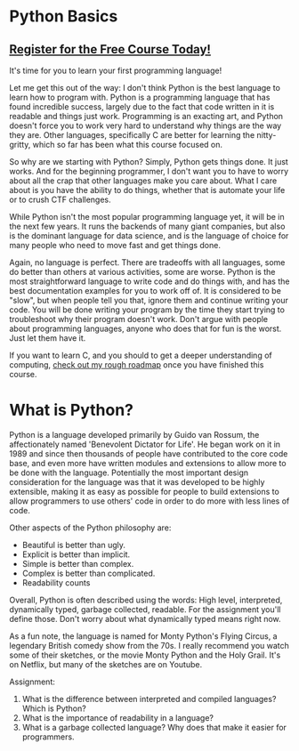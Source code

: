 # Python Basics
##  [Register for the Free Course Today!](https://www.roppers.org/courses/fundamentals)
It's time for you to learn your first programming language!

Let me get this out of the way: I don't think Python is the best language to learn how to program with. Python is a programming language that has found incredible success, largely due to the fact that code written in it is readable and things just work. Programming is an exacting art, and Python doesn't force you to work very hard to understand why things are the way they are. Other languages, specifically C are better for learning the nitty-gritty, which so far has been what this course focused on.

So why are we starting with Python? Simply, Python gets things done. It just works. And for the beginning programmer, I don't want you to have to worry about all the crap that other languages make you care about. What I care about is you have the ability to do things, whether that is automate your life or to crush CTF challenges.

While Python isn't the most popular programming language yet, it will be in the next few years. It runs the backends of many giant companies, but also is the dominant language for data science, and is the language of choice for many people who need to move fast and get things done. 

Again, no language is perfect. There are tradeoffs with all languages, some do better than others at various activities, some are worse. Python is the most straightforward language to write code and do things with, and has the best documentation examples for you to work off of.  It is considered to be "slow", but when people tell you that, ignore them and continue writing your code. You will be done writing your program by the time they start trying to troubleshoot why their program doesn't work. Don't argue with people about programming languages, anyone who does that for fun is the worst. Just let them have it.

If you want to learn C, and you should to get a deeper understanding of computing, [check out my rough roadmap](https://www.hoppersroppers.org/roadmap/training/c.html) once you have finished this course. 

# What is Python?

Python is a language developed primarily by Guido van Rossum, the affectionately named 'Benevolent Dictator for Life'. He began work on it in 1989 and since then thousands of people have contributed to the core code base, and even more have written modules and extensions to allow more to be done with the language. Potentially the most important design consideration for the language was that it was developed to be highly extensible, making it as easy as possible for people to build extensions to allow programmers to use others' code in order to do more with less lines of code. 

Other aspects of the Python philosophy are: 

* Beautiful is better than ugly.
* Explicit is better than implicit.
* Simple is better than complex.
* Complex is better than complicated.
* Readability counts

Overall, Python is often described using the words: High level, interpreted, dynamically typed, garbage collected, readable. For the assignment you'll define those. Don't worry about what dynamically typed means right now. 

As a fun note, the language is named for Monty Python's Flying Circus, a legendary British comedy show from the 70s. I really recommend you watch some of their sketches, or the movie Monty Python and the Holy Grail. It's on Netflix, but many of the sketches are on Youtube. 

Assignment:

1. What is the difference between interpreted and compiled languages? Which is Python?
2. What is the importance of readability in a language?
3. What is a garbage collected language? Why does that make it easier for programmers.




